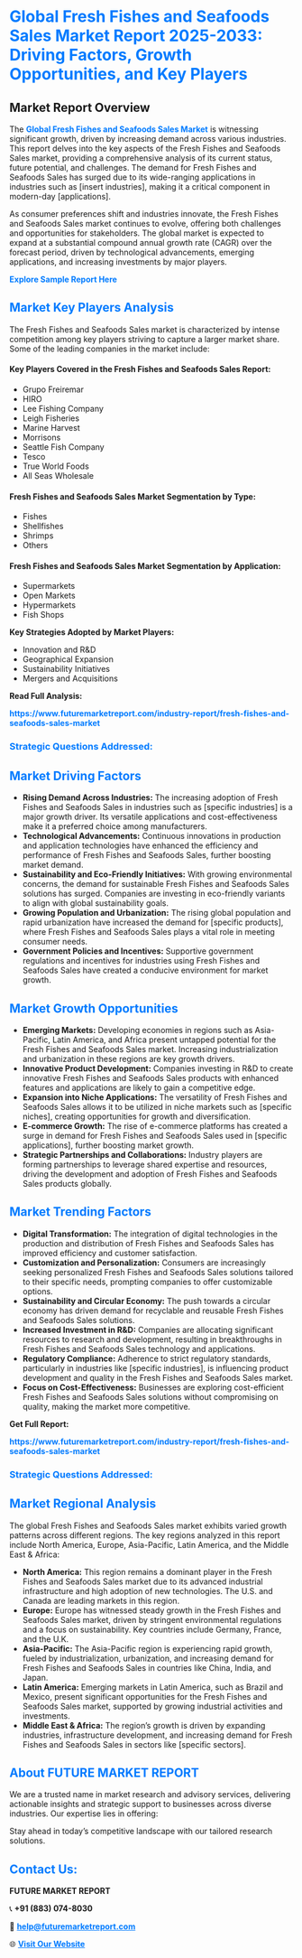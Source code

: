 <h1 style="color: #007BFF;">Global Fresh Fishes and Seafoods Sales Market Report 2025-2033: Driving Factors, Growth Opportunities, and Key Players</h1>

<section id="overview">
<h2>Market Report Overview</h2>
<p>The <a href="https://www.futuremarketreport.com/industry-report/fresh-fishes-and-seafoods-sales-market" style="color: #007BFF; text-decoration: none;"><strong>Global Fresh Fishes and Seafoods Sales Market</strong></a> is witnessing significant growth, driven by increasing demand across various industries. This report delves into the key aspects of the Fresh Fishes and Seafoods Sales market, providing a comprehensive analysis of its current status, future potential, and challenges. The demand for Fresh Fishes and Seafoods Sales has surged due to its wide-ranging applications in industries such as [insert industries], making it a critical component in modern-day [applications].</p>
<p>As consumer preferences shift and industries innovate, the Fresh Fishes and Seafoods Sales market continues to evolve, offering both challenges and opportunities for stakeholders. The global market is expected to expand at a substantial compound annual growth rate (CAGR) over the forecast period, driven by technological advancements, emerging applications, and increasing investments by major players.</p>
</section>

<section id="overview">
<p><a href="https://www.futuremarketreport.com/request-sample/reportId=104001" style="color: #007BFF; text-decoration: none;"><strong>Explore Sample Report Here</strong></a></p>
</section>

<section id="key-players">
<h2 style="color: #007BFF;">Market Key Players Analysis</h2>
<p>The Fresh Fishes and Seafoods Sales market is characterized by intense competition among key players striving to capture a larger market share. Some of the leading companies in the market include:</p>
<h4>Key Players Covered in the Fresh Fishes and Seafoods Sales Report:</h4>
<ul><li>Grupo Freiremar</li><li>HIRO</li><li>Lee Fishing Company</li><li>Leigh Fisheries</li><li>Marine Harvest</li><li>Morrisons</li><li>Seattle Fish Company</li><li>Tesco</li><li>True World Foods</li><li>All Seas Wholesale</li></ul>
<h4>Fresh Fishes and Seafoods Sales Market Segmentation by Type:</h4>
<ul><li>Fishes</li><li>Shellfishes</li><li>Shrimps</li><li>Others</li></ul>

<h4>Fresh Fishes and Seafoods Sales Market Segmentation by Application:</h4>
<ul><li>Supermarkets</li><li>Open Markets</li><li>Hypermarkets</li><li>Fish Shops</li></ul>
<p><strong>Key Strategies Adopted by Market Players:</strong></p>
<ul>
<li>Innovation and R&D</li>
<li>Geographical Expansion</li>
<li>Sustainability Initiatives</li>
<li>Mergers and Acquisitions</li>
</ul>
</section>

<section>
<p><strong>Read Full Analysis: </strong></p><a href="https://www.futuremarketreport.com/industry-report/fresh-fishes-and-seafoods-sales-market" style="color: #007BFF; text-decoration: none;"><strong>https://www.futuremarketreport.com/industry-report/fresh-fishes-and-seafoods-sales-market</strong></a>
<h3 style="color: #007BFF;">Strategic Questions Addressed:</h3>
</section>

<section id="driving-factors">
<h2 style="color: #007BFF;">Market Driving Factors</h2>
<ul>
<li><strong>Rising Demand Across Industries:</strong> The increasing adoption of Fresh Fishes and Seafoods Sales in industries such as [specific industries] is a major growth driver. Its versatile applications and cost-effectiveness make it a preferred choice among manufacturers.</li>
<li><strong>Technological Advancements:</strong> Continuous innovations in production and application technologies have enhanced the efficiency and performance of Fresh Fishes and Seafoods Sales, further boosting market demand.</li>
<li><strong>Sustainability and Eco-Friendly Initiatives:</strong> With growing environmental concerns, the demand for sustainable Fresh Fishes and Seafoods Sales solutions has surged. Companies are investing in eco-friendly variants to align with global sustainability goals.</li>
<li><strong>Growing Population and Urbanization:</strong> The rising global population and rapid urbanization have increased the demand for [specific products], where Fresh Fishes and Seafoods Sales plays a vital role in meeting consumer needs.</li>
<li><strong>Government Policies and Incentives:</strong> Supportive government regulations and incentives for industries using Fresh Fishes and Seafoods Sales have created a conducive environment for market growth.</li>
</ul>
</section>

<section id="growth-opportunities">
<h2 style="color: #007BFF;">Market Growth Opportunities</h2>
<ul>
<li><strong>Emerging Markets:</strong> Developing economies in regions such as Asia-Pacific, Latin America, and Africa present untapped potential for the Fresh Fishes and Seafoods Sales market. Increasing industrialization and urbanization in these regions are key growth drivers.</li>
<li><strong>Innovative Product Development:</strong> Companies investing in R&D to create innovative Fresh Fishes and Seafoods Sales products with enhanced features and applications are likely to gain a competitive edge.</li>
<li><strong>Expansion into Niche Applications:</strong> The versatility of Fresh Fishes and Seafoods Sales allows it to be utilized in niche markets such as [specific niches], creating opportunities for growth and diversification.</li>
<li><strong>E-commerce Growth:</strong> The rise of e-commerce platforms has created a surge in demand for Fresh Fishes and Seafoods Sales used in [specific applications], further boosting market growth.</li>
<li><strong>Strategic Partnerships and Collaborations:</strong> Industry players are forming partnerships to leverage shared expertise and resources, driving the development and adoption of Fresh Fishes and Seafoods Sales products globally.</li>
</ul>
</section>

<section id="trending-factors">
<h2 style="color: #007BFF;">Market Trending Factors</h2>
<ul>
<li><strong>Digital Transformation:</strong> The integration of digital technologies in the production and distribution of Fresh Fishes and Seafoods Sales has improved efficiency and customer satisfaction.</li>
<li><strong>Customization and Personalization:</strong> Consumers are increasingly seeking personalized Fresh Fishes and Seafoods Sales solutions tailored to their specific needs, prompting companies to offer customizable options.</li>
<li><strong>Sustainability and Circular Economy:</strong> The push towards a circular economy has driven demand for recyclable and reusable Fresh Fishes and Seafoods Sales solutions.</li>
<li><strong>Increased Investment in R&D:</strong> Companies are allocating significant resources to research and development, resulting in breakthroughs in Fresh Fishes and Seafoods Sales technology and applications.</li>
<li><strong>Regulatory Compliance:</strong> Adherence to strict regulatory standards, particularly in industries like [specific industries], is influencing product development and quality in the Fresh Fishes and Seafoods Sales market.</li>
<li><strong>Focus on Cost-Effectiveness:</strong> Businesses are exploring cost-efficient Fresh Fishes and Seafoods Sales solutions without compromising on quality, making the market more competitive.</li>
</ul>
</section>

<section>
<p><strong>Get Full Report: </strong></p><a href="https://www.futuremarketreport.com/industry-report/fresh-fishes-and-seafoods-sales-market" style="color: #007BFF; text-decoration: none;"><strong>https://www.futuremarketreport.com/industry-report/fresh-fishes-and-seafoods-sales-market</strong></a>
<h3 style="color: #007BFF;">Strategic Questions Addressed:</h3>
</section>


<section id="regional-analysis">
<h2 style="color: #007BFF;">Market Regional Analysis</h2>
<p>The global Fresh Fishes and Seafoods Sales market exhibits varied growth patterns across different regions. The key regions analyzed in this report include North America, Europe, Asia-Pacific, Latin America, and the Middle East & Africa:</p>
<ul>
<li><strong>North America:</strong> This region remains a dominant player in the Fresh Fishes and Seafoods Sales market due to its advanced industrial infrastructure and high adoption of new technologies. The U.S. and Canada are leading markets in this region.</li>
<li><strong>Europe:</strong> Europe has witnessed steady growth in the Fresh Fishes and Seafoods Sales market, driven by stringent environmental regulations and a focus on sustainability. Key countries include Germany, France, and the U.K.</li>
<li><strong>Asia-Pacific:</strong> The Asia-Pacific region is experiencing rapid growth, fueled by industrialization, urbanization, and increasing demand for Fresh Fishes and Seafoods Sales in countries like China, India, and Japan.</li>
<li><strong>Latin America:</strong> Emerging markets in Latin America, such as Brazil and Mexico, present significant opportunities for the Fresh Fishes and Seafoods Sales market, supported by growing industrial activities and investments.</li>
<li><strong>Middle East & Africa:</strong> The region’s growth is driven by expanding industries, infrastructure development, and increasing demand for Fresh Fishes and Seafoods Sales in sectors like [specific sectors].</li>
</ul>
</section>

<footer>
<h2 style="color: #007BFF;">About FUTURE MARKET REPORT</h2>
<p>We are a trusted name in market research and advisory services, delivering actionable insights and strategic support to businesses across diverse industries. Our expertise lies in offering:</p>

<p>Stay ahead in today’s competitive landscape with our tailored research solutions.</p>

<h2 style="color: #007BFF;">Contact Us:</h2>
<p><strong>FUTURE MARKET REPORT</strong></p>
<p>📞 <strong>+91 (883) 074-8030</strong></p>
<p>📧 <strong><a href="mailto:help@futuremarketreport.com" style="color: #007BFF;">help@futuremarketreport.com</a></strong></p>
<p>🌐 <strong><a href="https://www.futuremarketreport.com/" style="color: #007BFF;">Visit Our Website</a></strong></p>
</footer>